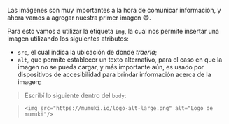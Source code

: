Las imágenes son muy importantes a la hora de comunicar información, y ahora vamos a agregar nuestra primer imagen :smile:.

Para esto vamos a utilizar la etiqueta `img`, la cual nos permite insertar una imagen utilizando los siguientes atributos:

  * `src`, el cual indica la ubicación de donde _traerla_;
  * `alt`, que permite establecer un texto alternativo, para el caso en que la imagen no se pueda cargar, y más importante aún, es usado por dispositivos de accesibilidad para brindar información acerca de la imagen;

> Escribí lo siguiente dentro del `body`:

> ```
><img src="https://mumuki.io/logo-alt-large.png" alt="Logo de mumuki"/>
> ```

